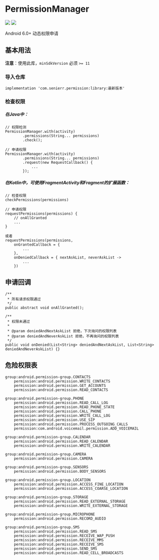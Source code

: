 # PermissionManager

[![](https://img.shields.io/badge/release-v1.1.0-blue.svg)](https://github.com/senierr/PermissionManager)
[![](https://img.shields.io/badge/build-passing-brightgreen.svg)](https://github.com/senierr/PermissionManager)

Android 6.0+ 动态权限申请

## 基本用法

**注意**：使用此库，`minSdkVersion` 必须 `>= 11`

### 导入仓库

```
implementation 'com.senierr.permission:library:最新版本'
```

### 检查权限

##### 在Java中：
```
// 权限检测
PermissionManager.with(activity)
        .permissions(String... permissions)
        .check();

// 申请权限
PermissionManager.with(activity)
        .permissions(String... permissions)
        .request(new RequestCallback() {
            ...
        });
```

##### 在Kotlin中，可使用**FragmentActivity**和**Fragment**的扩展函数：
```
// 检查权限
checkPermissions(permissions)

// 申请权限       
requestPermissions(permissions) {
    // onAllGranted
    ...
}

或者
requestPermissions(permissions,
    onGrantedCallback = {
        ...
    },
    onDeniedCallback = { nextAskList, neverAskList ->
        ...
    })
```

## 申请回调

```
/**
 * 所有请求权限通过
 */
public abstract void onAllGranted();

/**
 * 权限未通过
 *
 * @param deniedAndNextAskList 拒绝，下次询问的权限列表
 * @param deniedAndNeverAskList 拒绝，不再询问的权限列表
 */
public void onDenied(List<String> deniedAndNextAskList, List<String> deniedAndNeverAskList) {}
```

## 危险权限表

```
group:android.permission-group.CONTACTS
    permission:android.permission.WRITE_CONTACTS
    permission:android.permission.GET_ACCOUNTS
    permission:android.permission.READ_CONTACTS

group:android.permission-group.PHONE
    permission:android.permission.READ_CALL_LOG
    permission:android.permission.READ_PHONE_STATE
    permission:android.permission.CALL_PHONE
    permission:android.permission.WRITE_CALL_LOG
    permission:android.permission.USE_SIP
    permission:android.permission.PROCESS_OUTGOING_CALLS
    permission:com.android.voicemail.permission.ADD_VOICEMAIL

group:android.permission-group.CALENDAR
    permission:android.permission.READ_CALENDAR
    permission:android.permission.WRITE_CALENDAR

group:android.permission-group.CAMERA
    permission:android.permission.CAMERA

group:android.permission-group.SENSORS
    permission:android.permission.BODY_SENSORS

group:android.permission-group.LOCATION
    permission:android.permission.ACCESS_FINE_LOCATION
    permission:android.permission.ACCESS_COARSE_LOCATION

group:android.permission-group.STORAGE
    permission:android.permission.READ_EXTERNAL_STORAGE
    permission:android.permission.WRITE_EXTERNAL_STORAGE

group:android.permission-group.MICROPHONE
    permission:android.permission.RECORD_AUDIO

group:android.permission-group.SMS
    permission:android.permission.READ_SMS
    permission:android.permission.RECEIVE_WAP_PUSH
    permission:android.permission.RECEIVE_MMS
    permission:android.permission.RECEIVE_SMS
    permission:android.permission.SEND_SMS
    permission:android.permission.READ_CELL_BROADCASTS
```